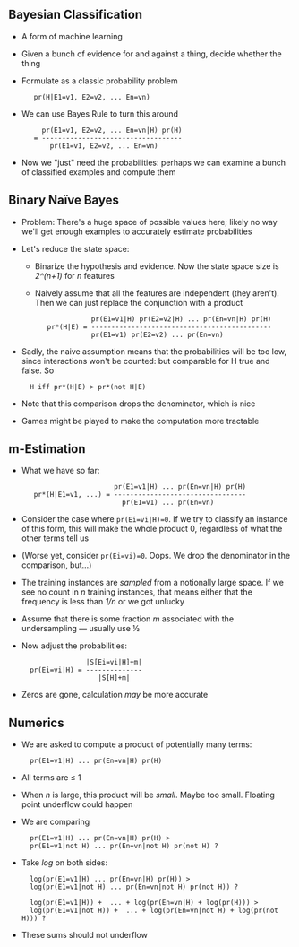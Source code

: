 ## Bayesian Classification

* A form of machine learning

* Given a bunch of evidence for and against a thing, decide
  whether the thing

* Formulate as a classic probability problem

         pr(H|E1=v1, E2=v2, ... En=vn)

* We can use Bayes Rule to turn this around

           pr(E1=v1, E2=v2, ... En=vn|H) pr(H)
         = -----------------------------------
             pr(E1=v1, E2=v2, ... En=vn)

* Now we "just" need the probabilities: perhaps we can examine
  a bunch of classified examples and compute them

## Binary Naïve Bayes

* Problem: There's a huge space of possible values here;
  likely no way we'll get enough examples to accurately
  estimate probabilities

* Let's reduce the state space:

    * Binarize the hypothesis and evidence. Now the state
      space size is *2^(n+1)* for *n* features

    * Naively assume that all the features are independent
      (they aren't). Then we can just replace the
      conjunction with a product

                        pr(E1=v1|H) pr(E2=v2|H) ... pr(En=vn|H) pr(H)
             pr*(H|E) = ---------------------------------------------
                        pr(E1=v1) pr(E2=v2) ... pr(En=vn)

* Sadly, the naive assumption means that the probabilities
  will be too low, since interactions won't be counted: but
  comparable for H true and false. So

        H iff pr*(H|E) > pr*(not H|E)

* Note that this comparison drops the denominator, which is nice

* Games might be played to make the computation more tractable

## m-Estimation

* What we have so far:

                             pr(E1=v1|H) ... pr(En=vn|H) pr(H)
         pr*(H|E1=v1, ...) = ---------------------------------
                               pr(E1=v1) ... pr(En=vn)


* Consider the case where `pr(Ei=vi|H)=0`. If we try to
  classify an instance of this form, this will make the
  whole product 0, regardless of what the other terms tell
  us

* (Worse yet, consider `pr(Ei=vi)=0`. Oops. We drop the
  denominator in the comparison, but…)

* The training instances are *sampled* from a notionally
  large space. If we see no count in *n* training
  instances, that means either that the frequency is less
  than *1/n* or we got unlucky

* Assume that there is some fraction *m* associated with the
  undersampling — usually use ½

* Now adjust the probabilities:

                      |S[Ei=vi|H]+m|
        pr(Ei=vi|H) = --------------
                         |S[H]+m|

* Zeros are gone, calculation *may* be more accurate

## Numerics

* We are asked to compute a product of potentially many terms:

        pr(E1=v1|H) ... pr(En=vn|H) pr(H)

* All terms are ≤ 1

* When *n* is large, this product will be *small*. Maybe
  too small. Floating point underflow could happen

* We are comparing

        pr(E1=v1|H) ... pr(En=vn|H) pr(H) >
        pr(E1=v1|not H) ... pr(En=vn|not H) pr(not H) ?

* Take *log* on both sides:

        log(pr(E1=v1|H) ... pr(En=vn|H) pr(H)) >
        log(pr(E1=v1|not H) ... pr(En=vn|not H) pr(not H)) ?

        log(pr(E1=v1|H)) +  ... + log(pr(En=vn|H) + log(pr(H))) >
        log(pr(E1=v1|not H)) +  ... + log(pr(En=vn|not H) + log(pr(not H))) ?

* These sums should not underflow

